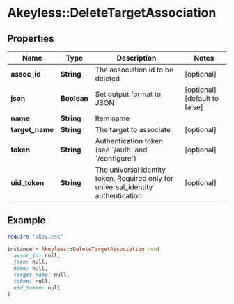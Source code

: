 # Akeyless::DeleteTargetAssociation

## Properties

| Name | Type | Description | Notes |
| ---- | ---- | ----------- | ----- |
| **assoc_id** | **String** | The association id to be deleted | [optional] |
| **json** | **Boolean** | Set output format to JSON | [optional][default to false] |
| **name** | **String** | Item name |  |
| **target_name** | **String** | The target to associate | [optional] |
| **token** | **String** | Authentication token (see &#x60;/auth&#x60; and &#x60;/configure&#x60;) | [optional] |
| **uid_token** | **String** | The universal identity token, Required only for universal_identity authentication | [optional] |

## Example

```ruby
require 'akeyless'

instance = Akeyless::DeleteTargetAssociation.new(
  assoc_id: null,
  json: null,
  name: null,
  target_name: null,
  token: null,
  uid_token: null
)
```

